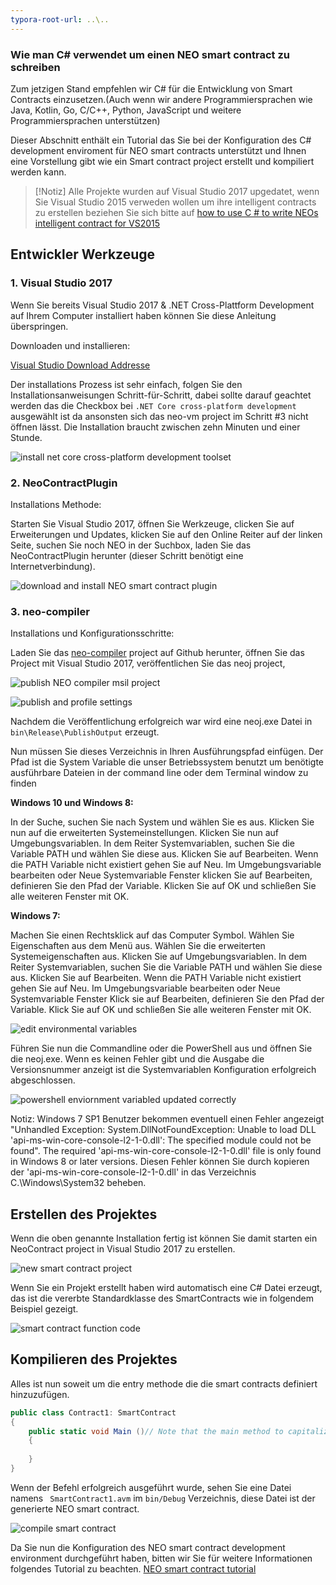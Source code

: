 ```yaml
---
typora-root-url: ..\..
---
```


### Wie man C# verwendet um einen NEO smart contract zu schreiben

Zum jetzigen Stand empfehlen wir C# für die Entwicklung von Smart Contracts einzusetzen.(Auch wenn wir andere Programmiersprachen wie Java, Kotlin, Go, C/C++, Python, JavaScript und weitere Programmiersprachen unterstützen)

Dieser Abschnitt enthält ein Tutorial das Sie bei der Konfiguration des C# development enviroment für NEO smart contracts unterstützt und Ihnen eine Vorstellung gibt wie ein Smart contract project erstellt und kompiliert werden kann. 

   > [!Notiz]
   > Alle Projekte wurden auf Visual Studio 2017 upgedatet, wenn Sie Visual Studio 2015 verweden wollen um ihre intelligent contracts zu erstellen beziehen Sie sich bitte auf [how to use C # to write NEOs intelligent contract for VS2015](getting-started-2015.md)

## Entwickler Werkzeuge

### 1. Visual Studio 2017

Wenn Sie bereits Visual Studio 2017 & .NET Cross-Plattform Development auf Ihrem Computer installiert haben können Sie diese Anleitung überspringen. 

Downloaden und installieren: 

[Visual Studio Download Addresse](https://www.visualstudio.com/products/visual-studio-community-vs)

Der installations Prozess ist sehr einfach, folgen Sie den Installationsanweisungen Schritt-für-Schritt, dabei sollte darauf geachtet werden das die Checkbox bei `.NET Core cross-platform development` ausgewählt ist da ansonsten sich das neo-vm project im Schritt #3 nicht öffnen lässt. 
Die Installation braucht zwischen zehn Minuten und einer Stunde. 

![install net core cross-platform development toolset](/assets/install_core_cross_platform_development_toolset.png)

### 2. NeoContractPlugin

Installations Methode:

Starten Sie Visual Studio 2017, öffnen Sie Werkzeuge, clicken Sie auf Erweiterungen und Updates, klicken Sie auf den Online Reiter auf der linken Seite, suchen Sie noch NEO in der Suchbox, laden Sie das NeoContractPlugin herunter (dieser Schritt benötigt eine Internetverbindung).

![download and install NEO smart contract plugin](/assets/download_and_install_smart_contract_plugin.png)

### 3. neo-compiler

Installations und Konfigurationsschritte: 

Laden Sie das [neo-compiler](https://github.com/neo-project/neo-compiler) project auf Github herunter, öffnen Sie das Project mit Visual Studio 2017, veröffentlichen Sie das neoj project, 

![publish NEO compiler msil project](/assets/publish_neo_compiler_msil_project.png)

![publish and profile settings](/assets/publish_and_profile_settings.png)


Nachdem die Veröffentlichung erfolgreich war wird eine neoj.exe Datei in `bin\Release\PublishOutput` erzeugt.

Nun müssen Sie dieses Verzeichnis in Ihren Ausführungspfad einfügen. Der Pfad ist die System Variable die unser Betriebssystem benutzt um benötigte ausführbare Dateien in der command line oder dem Terminal window zu finden 

**Windows 10 und Windows 8:**

  In der Suche, suchen Sie nach System und wählen Sie es aus.
  Klicken Sie nun auf die erweiterten Systemeinstellungen.
  Klicken Sie nun auf Umgebungsvariablen. In dem Reiter Systemvariablen, suchen Sie die Variable PATH und wählen Sie diese aus. Klicken Sie auf Bearbeiten. Wenn die PATH Variable nicht existiert gehen Sie auf Neu.
  Im Umgebungsvariable bearbeiten oder Neue Systemvariable Fenster klicken Sie auf Bearbeiten, definieren Sie den Pfad der Variable. Klicken Sie auf OK und schließen Sie alle weiteren Fenster mit OK. 

**Windows 7:**

  Machen Sie einen Rechtsklick auf das Computer Symbol.
  Wählen Sie Eigenschaften aus dem Menü aus.
  Wählen Sie die erweiterten Systemeigenschaften aus. 
  Klicken Sie auf Umgebungsvariablen. In dem Reiter Systemvariablen, suchen Sie die Variable PATH und wählen Sie diese aus. Klicken Sie auf Bearbeiten. Wenn die PATH Variable nicht existiert gehen Sie auf Neu.
  Im Umgebungsvariable bearbeiten oder Neue Systemvariable Fenster Klick sie auf Bearbeiten, definieren Sie den Pfad der Variable. Klick Sie auf OK und schließen Sie alle weiteren Fenster mit OK. 
  
![edit environmental variables](/assets/edit_environmental_variables.png)

Führen Sie nun die Commandline oder die PowerShell aus und öffnen Sie die neoj.exe. Wenn es keinen Fehler gibt und die Ausgabe die Versionsnummer anzeigt ist die Systemvariablen Konfiguration erfolgreich abgeschlossen. 

![powershell enviornment variabled updated correctly](/assets/powershell_enviornment_variabled_updated_correctly.png)


Notiz: Windows 7 SP1 Benutzer bekommen eventuell einen Fehler angezeigt "Unhandled Exception: System.DllNotFoundException: Unable to load DLL 'api-ms-win-core-console-l2-1-0.dll': The specified module could not be found". The required 'api-ms-win-core-console-l2-1-0.dll' file is only found in Windows 8 or later versions. Diesen Fehler können Sie durch kopieren der 'api-ms-win-core-console-l2-1-0.dll' in das Verzeichnis C.\Windows\System32 beheben.


## Erstellen des Projektes

Wenn die oben genannte Installation fertig ist können Sie damit starten ein NeoContract project in Visual Studio 2017 zu erstellen. 

![new smart contract project](/assets/new_smart_contract_project.png)

Wenn Sie ein Projekt erstellt haben wird automatisch eine C# Datei erzeugt, das ist die vererbte Standardklasse des SmartContracts wie in folgendem Beispiel gezeigt.

![smart contract function code](/assets/smart_contract_function_code.png)


## Kompilieren des Projektes

Alles ist nun soweit um die entry methode die die smart contracts definiert hinzuzufügen.

```c#
public class Contract1: SmartContract
{
    public static void Main ()// Note that the main method to capitalize
    {
        
    }
}
```

Wenn der Befehl erfolgreich ausgeführt wurde, sehen Sie eine Datei namens ` SmartContract1.avm` im `bin/Debug` Verzeichnis, diese Datei ist der generierte NEO smart contract.

![compile smart contract](assets/compile_smart_contract.png)


Da Sie nun die Konfiguration des NEO smart contract development environment durchgeführt haben, bitten wir Sie für weitere Informationen folgendes Tutorial zu beachten.  [NEO smart contract tutorial](tutorial.md)
